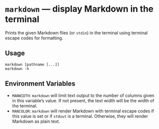 # `markdown` — display Markdown in the terminal

Prints the given Markdown files (or `stdin`) in the terminal using terminal escape codes for formatting.

## Usage

```
markdown [pathname [...]]
markdown -h
```

## Environment Variables

* `MANWIDTH`: `markdown` will limit text output to the number of columns given in this variable’s value. If not present, the text width will be the width of the terminal.
* `MANCOLOR`: `markdown` will render Markdown with terminal escape codes if this value is set or if `stdout` is a terminal. Otherwise, they will render Markdown as plain text.
